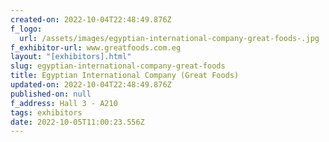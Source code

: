 ```yaml
---
created-on: 2022-10-04T22:48:49.876Z
f_logo:
  url: /assets/images/egyptian-international-company-great-foods-.jpg
f_exhibitor-url: www.greatfoods.com.eg
layout: "[exhibitors].html"
slug: egyptian-international-company-great-foods
title: Egyptian International Company (Great Foods)
updated-on: 2022-10-04T22:48:49.876Z
published-on: null
f_address: Hall 3 - A210
tags: exhibitors
date: 2022-10-05T11:00:23.556Z
---
```

